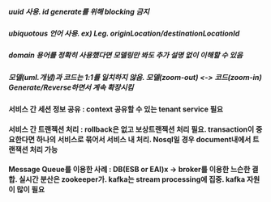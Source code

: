 ##### uuid 사용. id generate를 위해 blocking 금지 
##### ubiquotous 언어 사용. ex) Leg. originLocation/destinationLocationId
##### domain 용어를 정확히 사용했다면 모델링만 봐도 추가 설명 없이 이해할 수 있음

##### 모델(uml.개념)과 코드는 1:1를 일치하지 않음. 모델(zoom-out) <-> 코드(zoom-in) Generate/Reverse하면서 계속 확장시킴


#### 서비스 간 세션 정보 공유 :  context 공유할 수 있는 tenant service 필요
#### 서비스 간 트랜젝션 처리 : rollback은 없고 보상트랜젝션 처리 필요. transaction이 중요한다면 하나의 서비스로 묶어서 서비스 내 처리. Nosql일 경우 document내에서 트랜잭션 처리 가능

#### Message Queue를 이용한 사례 : DB(ESB or EAI)x -> broker를 이용한 느슨한 결합. 실시간 분산은 zookeeper가. kafka는 stream processing에 집중. kafka 자원이 많이 필요
